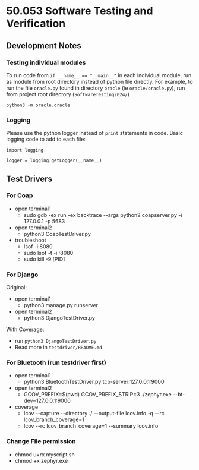 # 50.053 Software Testing and Verification

## Development Notes
### Testing individual modules
To run code from `if __name__ == "__main__"` in each individual module, run as module from root directory instead of python file directly.
For example, to run the file `oracle.py` found in directory `oracle` (ie `oracle/oracle.py`), run from project root directory (`SoftwareTesting2024/`)
```
python3 -m oracle.oracle
```

### Logging
Please use the python logger instead of `print` statements in code. Basic logging code to add to each file:
```
import logging

logger = logging.getLogger(__name__)
```

## Test Drivers
### For Coap

- open terminal1
    - sudo gdb -ex run -ex backtrace --args python2 coapserver.py -i 127.0.0.1 -p 5683 
- open terminal2
    - python3 CoapTestDriver.py
- troubleshoot
    - lsof -i:8080 
    - sudo lsof -t -i :8080   
    - sudo kill -9 [PID]


### For Django

Original:
- open terminal1
    - python3 manage.py runserver  
- open terminal2
    - python3 DjangoTestDriver.py

With Coverage:
- run `python3 DjangoTestDriver.py`
- Read more in `testdriver/README.md`

### For Bluetooth (run testdriver first)

- open terminal1
    - python3 BluetoothTestDriver.py tcp-server:127.0.0.1:9000
- open terminal2
    - GCOV_PREFIX=$(pwd) GCOV_PREFIX_STRIP=3 ./zephyr.exe --bt-dev=127.0.0.1:9000 
- coverage
    - lcov --capture --directory ./ --output-file lcov.info -q --rc lcov_branch_coverage=1
    - lcov --rc lcov_branch_coverage=1 --summary lcov.info


### Change File permission
- chmod u+rx myscript.sh
- chmod +x zephyr.exe